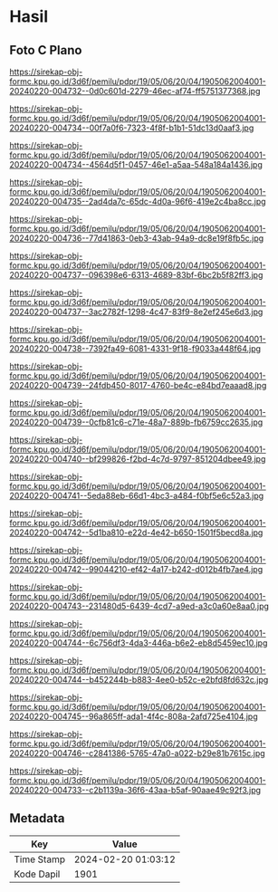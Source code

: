 # Hasil

## Foto C Plano

https://sirekap-obj-formc.kpu.go.id/3d6f/pemilu/pdpr/19/05/06/20/04/1905062004001-20240220-004732--0d0c601d-2279-46ec-af74-ff5751377368.jpg

https://sirekap-obj-formc.kpu.go.id/3d6f/pemilu/pdpr/19/05/06/20/04/1905062004001-20240220-004734--00f7a0f6-7323-4f8f-b1b1-51dc13d0aaf3.jpg

https://sirekap-obj-formc.kpu.go.id/3d6f/pemilu/pdpr/19/05/06/20/04/1905062004001-20240220-004734--4564d5f1-0457-46e1-a5aa-548a184a1436.jpg

https://sirekap-obj-formc.kpu.go.id/3d6f/pemilu/pdpr/19/05/06/20/04/1905062004001-20240220-004735--2ad4da7c-65dc-4d0a-96f6-419e2c4ba8cc.jpg

https://sirekap-obj-formc.kpu.go.id/3d6f/pemilu/pdpr/19/05/06/20/04/1905062004001-20240220-004736--77d41863-0eb3-43ab-94a9-dc8e19f8fb5c.jpg

https://sirekap-obj-formc.kpu.go.id/3d6f/pemilu/pdpr/19/05/06/20/04/1905062004001-20240220-004737--096398e6-6313-4689-83bf-6bc2b5f82ff3.jpg

https://sirekap-obj-formc.kpu.go.id/3d6f/pemilu/pdpr/19/05/06/20/04/1905062004001-20240220-004737--3ac2782f-1298-4c47-83f9-8e2ef245e6d3.jpg

https://sirekap-obj-formc.kpu.go.id/3d6f/pemilu/pdpr/19/05/06/20/04/1905062004001-20240220-004738--7392fa49-6081-4331-9f18-f9033a448f64.jpg

https://sirekap-obj-formc.kpu.go.id/3d6f/pemilu/pdpr/19/05/06/20/04/1905062004001-20240220-004739--24fdb450-8017-4760-be4c-e84bd7eaaad8.jpg

https://sirekap-obj-formc.kpu.go.id/3d6f/pemilu/pdpr/19/05/06/20/04/1905062004001-20240220-004739--0cfb81c6-c71e-48a7-889b-fb6759cc2635.jpg

https://sirekap-obj-formc.kpu.go.id/3d6f/pemilu/pdpr/19/05/06/20/04/1905062004001-20240220-004740--bf299826-f2bd-4c7d-9797-851204dbee49.jpg

https://sirekap-obj-formc.kpu.go.id/3d6f/pemilu/pdpr/19/05/06/20/04/1905062004001-20240220-004741--5eda88eb-66d1-4bc3-a484-f0bf5e6c52a3.jpg

https://sirekap-obj-formc.kpu.go.id/3d6f/pemilu/pdpr/19/05/06/20/04/1905062004001-20240220-004742--5d1ba810-e22d-4e42-b650-1501f5becd8a.jpg

https://sirekap-obj-formc.kpu.go.id/3d6f/pemilu/pdpr/19/05/06/20/04/1905062004001-20240220-004742--99044210-ef42-4a17-b242-d012b4fb7ae4.jpg

https://sirekap-obj-formc.kpu.go.id/3d6f/pemilu/pdpr/19/05/06/20/04/1905062004001-20240220-004743--231480d5-6439-4cd7-a9ed-a3c0a60e8aa0.jpg

https://sirekap-obj-formc.kpu.go.id/3d6f/pemilu/pdpr/19/05/06/20/04/1905062004001-20240220-004744--6c756df3-4da3-446a-b6e2-eb8d5459ec10.jpg

https://sirekap-obj-formc.kpu.go.id/3d6f/pemilu/pdpr/19/05/06/20/04/1905062004001-20240220-004744--b452244b-b883-4ee0-b52c-e2bfd8fd632c.jpg

https://sirekap-obj-formc.kpu.go.id/3d6f/pemilu/pdpr/19/05/06/20/04/1905062004001-20240220-004745--96a865ff-ada1-4f4c-808a-2afd725e4104.jpg

https://sirekap-obj-formc.kpu.go.id/3d6f/pemilu/pdpr/19/05/06/20/04/1905062004001-20240220-004746--c2841386-5765-47a0-a022-b29e81b7615c.jpg

https://sirekap-obj-formc.kpu.go.id/3d6f/pemilu/pdpr/19/05/06/20/04/1905062004001-20240220-004733--c2b1139a-36f6-43aa-b5af-90aae49c92f3.jpg


## Metadata

| Key        | Value               |
| ---------- | ------------------- |
| Time Stamp | 2024-02-20 01:03:12 |
| Kode Dapil | 1901                |



